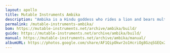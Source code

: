 ```yaml
---
layout: apollo
title: Mutable Instruments Ambika
description: "Ambika is a Hindu goddess who rides a lion and bears multiple weapons, but in the physical world the Mutable Instruments Ambika is a 6 voice DIY polyphonic synthesizer capable of bearing multiple filter types."
permalink: /mutable-instruments-ambika/
bom: https://mutable-instruments.net/archive/ambika/build/
guide: https://mutable-instruments.net/archive/ambika/build/
manual: https://mutable-instruments.net/archive/ambika/manual/
albumURL: https://photos.google.com/share/AF1QipOkwr2o1HcriOg8GzqSGEQx26r7yIlt7nBCXSvAssmnIziauZxBKZDVKrqCnsVzDw?key=dTRMWmd2akpOUU1RLW9Ycm9NeEhKbm5CZHJuSHNn
---
```

